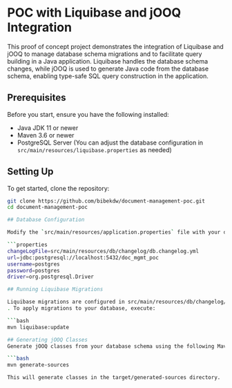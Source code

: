# POC with Liquibase and jOOQ Integration

This proof of concept project demonstrates the integration of Liquibase and jOOQ to manage database schema migrations and to facilitate query building in a Java application. Liquibase handles the database schema changes, while jOOQ is used to generate Java code from the database schema, enabling type-safe SQL query construction in the application.

## Prerequisites

Before you start, ensure you have the following installed:
- Java JDK 11 or newer
- Maven 3.6 or newer
- PostgreSQL Server (You can adjust the database configuration in `src/main/resources/liquibase.properties` as needed)

## Setting Up

To get started, clone the repository:

```bash
git clone https://github.com/bibekdw/document-management-poc.git
cd document-management-poc

## Database Configuration

Modify the `src/main/resources/application.properties` file with your database connection details:

```properties
changeLogFile=src/main/resources/db/changelog/db.changelog.yml
url=jdbc:postgresql://localhost:5432/doc_mgmt_poc
username=postgres
password=postgres
driver=org.postgresql.Driver

## Running Liquibase Migrations

Liquibase migrations are configured in src/main/resources/db/changelog/db.changelog.yml
. To apply migrations to your database, execute:

```bash
mvn liquibase:update

## Generating jOOQ Classes
Generate jOOQ classes from your database schema using the following Maven command:

```bash
mvn generate-sources

This will generate classes in the target/generated-sources directory.
